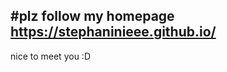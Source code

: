 #plz follow my homepage
https://stephaninieee.github.io/
----------------------------------------------------------
nice to meet you :D
